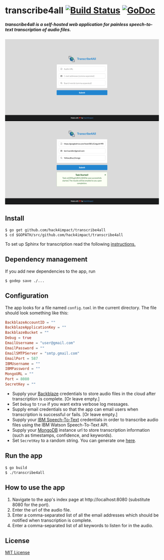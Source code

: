 # transcribe4all [![Build Status](https://travis-ci.org/hack4impact/transcribe4all.svg?branch=master)](https://travis-ci.org/hack4impact/transcribe4all) [![GoDoc](https://godoc.org/github.com/hack4impact/transcribe4all?status.svg)](https://godoc.org/github.com/hack4impact/transcribe4all)

##### transcribe4all is a self-hosted web application for painless speech-to-text transcription of audio files.

![example1](examples/one.png)
![example1](examples/two.png)

## Install

```
$ go get github.com/hack4impact/transcribe4all
$ cd $GOPATH/src/github.com/hack4impact/transcribe4all
```
To set up Sphinx for transcription read the following [instructions.](Sphinx/README.md)

## Dependency management

If you add new dependencies to the app, run

```
$ godep save ./...
```

## Configuration

The app looks for a file named `config.toml` in the current directory. The file should look something like this:

```toml
BackblazeAccountID = ""
BackblazeApplicationKey = ""
BackblazeBucket = ""
Debug = true
EmailUsername = "user@gmail.com"
EmailPassword = ""
EmailSMTPServer = "smtp.gmail.com"
EmailPort = 587
IBMUsername = ""
IBMPassword = ""
MongoURL = ""
Port = 8080
SecretKey = ""
```

* Supply your [Backblaze](https://www.backblaze.com/b2/cloud-storage.html) credentials to store audio files in the cloud after transcription is complete. [Or leave empty.]
* Set `Debug` to `true` if you want extra verbose log messages.
* Supply email credentials so that the app can email users when transcription is successful or fails. [Or leave empty.]
* Supply your [IBM Speech-To-Text](http://www.ibm.com/watson/developercloud/speech-to-text.html) credentials in order to transcribe audio files using the IBM Watson Speech-To-Text API.
* Supply your [MongoDB](https://www.mongodb.com/) instance url to store transcription information (such as timestamps, confidence, and keywords).
* Set `SecretKey` to a random string. You can generate one [here](http://randomkeygen.com/).

## Run the app

```
$ go build
$ ./transcribe4all
```

## How to use the app

1. Navigate to the app's index page at http://localhost:8080 (substitute 8080 for the port).
2. Enter the url of the audio file.
3. Enter a comma-separated list of all the email addresses which should be notified when transcription is complete.
4. Enter a comma-separated list of all keywords to listen for in the audio.

## License
[MIT License](LICENSE.md)
